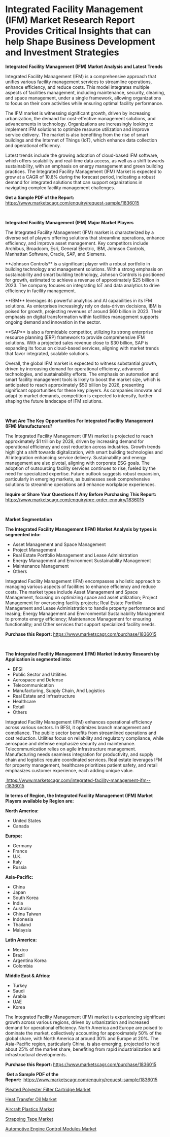 <p><h1>Integrated Facility Management (IFM) Market Research Report Provides Critical Insights that can help Shape Business Development and Investment Strategies</h1></p><p><strong>Integrated Facility Management (IFM) Market Analysis and Latest Trends</strong></p>
<p><p>Integrated Facility Management (IFM) is a comprehensive approach that unifies various facility management services to streamline operations, enhance efficiency, and reduce costs. This model integrates multiple aspects of facilities management, including maintenance, security, cleaning, and space management, under a single framework, allowing organizations to focus on their core activities while ensuring optimal facility performance.</p><p>The IFM market is witnessing significant growth, driven by increasing urbanization, the demand for cost-effective management solutions, and advancements in technology. Organizations are increasingly looking to implement IFM solutions to optimize resource utilization and improve service delivery. The market is also benefiting from the rise of smart buildings and the Internet of Things (IoT), which enhance data collection and operational efficiency.</p><p>Latest trends include the growing adoption of cloud-based IFM software, which offers scalability and real-time data access, as well as a shift towards sustainability, with an emphasis on energy management and green building practices. The Integrated Facility Management (IFM) Market is expected to grow at a CAGR of 10.8% during the forecast period, indicating a robust demand for integrated solutions that can support organizations in navigating complex facility management challenges.</p></p>
<p><strong>Get a Sample PDF of the Report:&nbsp;</strong> <a href="https://www.marketscagr.com/enquiry/request-sample/1836015?utm_campaign=1694&utm_medium=2&utm_source=Github&utm_content=ia&utm_term=16102024&utm_id=integrated-facility-management-ifm">https://www.marketscagr.com/enquiry/request-sample/1836015</a></p>
<p>&nbsp;</p>
<p><strong>Integrated Facility Management (IFM) Major Market Players</strong></p>
<p><p>The Integrated Facility Management (IFM) market is characterized by a diverse set of players offering solutions that streamline operations, enhance efficiency, and improve asset management. Key competitors include Archibus, Broadcom, Esri, General Electric, IBM, Johnson Controls, Manhattan Software, Oracle, SAP, and Siemens.</p><p>**Johnson Controls** is a significant player with a robust portfolio in building technology and management solutions. With a strong emphasis on sustainability and smart building technology, Johnson Controls is positioned for growth, estimated to achieve a revenue of approximately $25 billion in 2023. The company focuses on integrating IoT and data analytics to drive efficiency in facility management.</p><p>**IBM** leverages its powerful analytics and AI capabilities in its IFM solutions. As enterprises increasingly rely on data-driven decisions, IBM is poised for growth, projecting revenues of around $60 billion in 2023. Their emphasis on digital transformation within facilities management supports ongoing demand and innovation in the sector.</p><p>**SAP** is also a formidable competitor, utilizing its strong enterprise resource planning (ERP) framework to provide comprehensive IFM solutions. With a projected sales revenue close to $30 billion, SAP is expanding its focus on cloud-based services, aligning with market trends that favor integrated, scalable solutions.</p><p>Overall, the global IFM market is expected to witness substantial growth, driven by increasing demand for operational efficiency, advanced technologies, and sustainability efforts. The emphasis on automation and smart facility management tools is likely to boost the market size, which is anticipated to reach approximately $50 billion by 2026, presenting significant opportunities for these key players. As companies innovate and adapt to market demands, competition is expected to intensify, further shaping the future landscape of IFM solutions.</p></p>
<p>&nbsp;</p>
<p><strong>What Are The Key Opportunities For Integrated Facility Management (IFM) Manufacturers?</strong></p>
<p><p>The Integrated Facility Management (IFM) market is projected to reach approximately $1 trillion by 2028, driven by increasing demand for operational efficiency and cost reduction across industries. Growth trends highlight a shift towards digitalization, with smart building technologies and AI integration enhancing service delivery. Sustainability and energy management are also pivotal, aligning with corporate ESG goals. The adoption of outsourcing facility services continues to rise, fueled by the need for specialized expertise. Future outlook suggests robust expansion, particularly in emerging markets, as businesses seek comprehensive solutions to streamline operations and enhance workplace experiences.</p></p>
<p><strong>Inquire or Share Your Questions If Any Before Purchasing This Report:</strong> <a href="https://www.marketscagr.com/enquiry/pre-order-enquiry/1836015?utm_campaign=1694&utm_medium=2&utm_source=Github&utm_content=ia&utm_term=16102024&utm_id=integrated-facility-management-ifm">https://www.marketscagr.com/enquiry/pre-order-enquiry/1836015</a></p>
<p>&nbsp;</p>
<p><strong>Market Segmentation</strong></p>
<p><strong>The Integrated Facility Management (IFM) Market Analysis by types is segmented into:</strong></p>
<p><ul><li>Asset Management and Space Management</li><li>Project Management</li><li>Real Estate Portfolio Management and Lease Administration</li><li>Energy Management and Environment Sustainability Management</li><li>Maintenance Management</li><li>Others</li></ul></p>
<p><p>Integrated Facility Management (IFM) encompasses a holistic approach to managing various aspects of facilities to enhance efficiency and reduce costs. The market types include Asset Management and Space Management, focusing on optimizing space and asset utilization; Project Management for overseeing facility projects; Real Estate Portfolio Management and Lease Administration to handle property performance and leasing; Energy Management and Environmental Sustainability Management to promote energy efficiency; Maintenance Management for ensuring functionality; and Other services that support specialized facility needs.</p></p>
<p><strong>Purchase this Report:&nbsp;</strong><a href="https://www.marketscagr.com/purchase/1836015?utm_campaign=1694&utm_medium=2&utm_source=Github&utm_content=ia&utm_term=16102024&utm_id=integrated-facility-management-ifm">https://www.marketscagr.com/purchase/1836015</a></p>
<p>&nbsp;</p>
<p><strong>The Integrated Facility Management (IFM) Market Industry Research by Application is segmented into:</strong></p>
<p><ul><li>BFSI</li><li>Public Sector and Utilities</li><li>Aerospace and Defense</li><li>Telecommunication</li><li>Manufacturing, Supply Chain, And Logistics</li><li>Real Estate and Infrastructure</li><li>Healthcare</li><li>Retail</li><li>Others</li></ul></p>
<p><p>Integrated Facility Management (IFM) enhances operational efficiency across various sectors. In BFSI, it optimizes branch management and compliance. The public sector benefits from streamlined operations and cost reduction. Utilities focus on reliability and regulatory compliance, while aerospace and defense emphasize security and maintenance. Telecommunication relies on agile infrastructure management. Manufacturing needs seamless integration for productivity, and supply chain and logistics require coordinated services. Real estate leverages IFM for property management, healthcare prioritizes patient safety, and retail emphasizes customer experience, each adding unique value.</p></p>
<p><a href="https://www.marketscagr.com/integrated-facility-management-ifm--r1836015?utm_campaign=1694&utm_medium=2&utm_source=Github&utm_content=ia&utm_term=16102024&utm_id=integrated-facility-management-ifm">&nbsp;https://www.marketscagr.com/integrated-facility-management-ifm--r1836015</a></p>
<p><strong>In terms of Region, the Integrated Facility Management (IFM) Market Players available by Region are:</strong></p>
<p>
    <p> <strong> North America: </strong>
        <ul>
            <li>United States</li>
            <li>Canada</li>
        </ul>
        </p> 
    <p> <strong> Europe: </strong>
        <ul>
            <li>Germany</li>
            <li>France</li>
            <li>U.K.</li>
            <li>Italy</li>
            <li>Russia</li>
        </ul>
        </p> 
    <p> <strong> Asia-Pacific: </strong>
        <ul>
            <li>China</li>
            <li>Japan</li>
            <li>South Korea</li>
            <li>India</li>
            <li>Australia</li>
            <li>China Taiwan</li>
            <li>Indonesia</li>
            <li>Thailand</li>
            <li>Malaysia</li>
        </ul>
        </p> 
    <p> <strong> Latin America: </strong>
        <ul>
            <li>Mexico</li>
            <li>Brazil</li>
            <li>Argentina Korea</li>
            <li>Colombia</li>
        </ul>
        </p> 
    <p> <strong> Middle East & Africa: </strong>
        <ul>
            <li>Turkey</li>
            <li>Saudi</li>
            <li>Arabia</li>
            <li>UAE</li>
            <li>Korea</li>
        </ul>
    </p>
    </p>
<p><p>The Integrated Facility Management (IFM) market is experiencing significant growth across various regions, driven by urbanization and increased demand for operational efficiency. North America and Europe are poised to dominate the market, collectively accounting for approximately 50% of the global share, with North America at around 30% and Europe at 20%. The Asia-Pacific region, particularly China, is also emerging, projected to hold about 25% of the market share, benefiting from rapid industrialization and infrastructural developments.</p></p>
<p><strong>Purchase this Report: </strong><a href="https://www.marketscagr.com/purchase/1836015?utm_campaign=1694&utm_medium=2&utm_source=Github&utm_content=ia&utm_term=16102024&utm_id=integrated-facility-management-ifm">https://www.marketscagr.com/purchase/1836015</a></p>
<p>&nbsp;<strong>Get a Sample PDF of the Report:&nbsp;&nbsp;</strong><a href="https://www.marketscagr.com/enquiry/request-sample/1836015?utm_campaign=1694&utm_medium=2&utm_source=Github&utm_content=ia&utm_term=16102024&utm_id=integrated-facility-management-ifm">https://www.marketscagr.com/enquiry/request-sample/1836015</a></p>
<p><strong></strong></p>
<p><p><a href="https://www.linkedin.com/pulse/global-pleated-polyester-filter-cartridge-138-cagr-forecast-eadqc?utm_campaign=1694&utm_medium=2&utm_source=Github&utm_content=ia&utm_term=16102024&utm_id=integrated-facility-management-ifm">Pleated Polyester Filter Cartridge Market</a></p><p><a href="https://www.linkedin.com/pulse/future-innovation-global-heat-transfer-oil-market-growth-opportunities-iplxc?utm_campaign=1694&utm_medium=2&utm_source=Github&utm_content=ia&utm_term=16102024&utm_id=integrated-facility-management-ifm">Heat Transfer Oil Market</a></p><p><a href="https://www.linkedin.com/pulse/trends-global-aircraft-plastics-market-forecast-analysis-fb0wc?utm_campaign=1694&utm_medium=2&utm_source=Github&utm_content=ia&utm_term=16102024&utm_id=integrated-facility-management-ifm">Aircraft Plastics Market</a></p><p><a href="https://www.linkedin.com/pulse/strapping-tape-market-size-share-growth-analysis-type-application-dd6mc?utm_campaign=1694&utm_medium=2&utm_source=Github&utm_content=ia&utm_term=16102024&utm_id=integrated-facility-management-ifm">Strapping Tape Market</a></p><p><a href="https://www.linkedin.com/pulse/exploring-automotive-engine-control-modules-market-dynamics-s22ne?utm_campaign=1694&utm_medium=2&utm_source=Github&utm_content=ia&utm_term=16102024&utm_id=integrated-facility-management-ifm">Automotive Engine Control Modules Market</a></p></p>